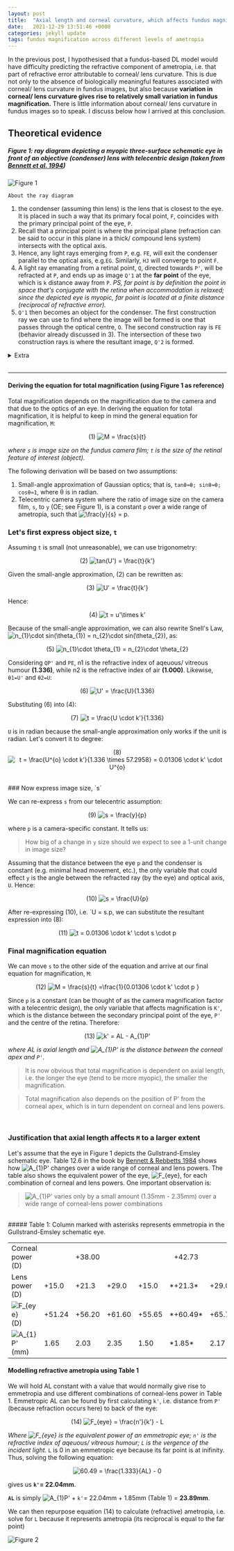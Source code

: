```yaml
---
layout: post
title:  "Axial length and corneal curvature, which affects fundus magnification more?"
date:   2021-12-29 13:51:46 +0000
categories: jekyll update
tags: fundus magnification across different levels of ametropia
---
```


In the previous post, I hypothesised that a fundus-based DL model would have difficulty predicting the refractive component of ametropia, i.e. that part of refractive error attributable to corneal/ lens curvature. This is due not only to the absence of biologically meaningful features associated with corneal/ lens curvature in fundus images, but also because **variation in corneal/ lens curvature gives rise to relatively small variation in fundus magnification.** There is little information about corneal/ lens curvature in fundus images so to speak. I discuss below how I arrived at this conclusion.

## Theoretical evidence
##### Figure 1: ray diagram depicting a myopic three-surface schematic eye in front of an objective (condenser) lens with telecentric design (taken from [Bennett et al. 1994](https://link.springer.com/content/pdf/10.1007/BF00175988.pdf))
![Figure 1](/figures/2021-12-29-fig1.png)

`About the ray diagram`
1. the condenser (assuming thin lens) is the lens that is closest to the eye. It is placed in such a way that its primary focal point, `F`, coincides with the primary principal point of the eye, `P`.
2. Recall that a principal point is where the principal plane (refraction can be said to occur in this plane in a thick/ compound lens system) intersects with the optical axis.
3. Hence, any light rays emerging from `P`, e.g. `FE`, will exit the condenser parallel to the optical axis, e.g.`EG`. Similarly, `HJ` will converge to point `F`.
4. A light ray emanating from a retinal point, `Q`, directed towards `P'`, will be refracted at `P`, and ends up as image `Q'1` at the **far point** of the eye, which is `k` distance away from `P`. *PS, far point is by definition the point in space that's conjugate with the retina when accommodation is relaxed; since the depicted eye is myopic, far point is located at a finite distance (reciprocal of refractive error).*
5. `Q'1` then becomes an object for the condenser. The first construction ray we can use to find where the image will be formed is one that passes through the optical centre, `O`. The second construction ray is `FE` (behavior already discussed in 3). The intersection of these two construction rays is where the resultant image, `Q'2` is formed.
<details><summary>Extra</summary>
<p>light ray passing through `O` will not be refracted, since nodal points coincide in a thin lens system. The two principal points also coincide at `O` because the refractive index is similar on both the object and image sides of the lens.</p>
</details>
<br>

---
#### Deriving the equation for total magnification (using Figure 1 as reference)
Total magnification depends on the magnification due to the camera and that due to the optics of an eye. In deriving the equation for total magnification, it is helpful to keep in mind the general equation for magnification, `M`:

<p align="center"> (1) <img src="https://latex.codecogs.com/svg.image?M&space;=&space;\frac{s}{t}" title="M = \frac{s}{t}" /> </p> 

*where `s` is image size on the fundus camera film; `t` is the size of the retinal feature of interest (object).*

The following derivation will be based on two assumptions:
1. Small-angle approximation of Gaussian optics; that is, `tanθ≈θ; sinθ≈θ; cosθ≈1`, where θ is in radian.
2. Telecentric camera system where the ratio of image size on the camera film, `s`, to `y` (OE; see Figure 1), is a constant `p` over a wide range of ametropia, such that <img src="https://latex.codecogs.com/svg.image?\frac{y}{s}&space;=&space;p" title="\frac{y}{s} = p" />.

### Let's first express object size, `t`
Assuming `t` is small (not unreasonable), we can use trigonometry:

<p align="center"> (2) <img src="https://latex.codecogs.com/svg.image?tan(U')&space;=&space;\frac{t}{k'}" title="tan(U') = \frac{t}{k'}" /> </p>

Given the small-angle approximation, (2) can be rewritten as:

<p align="center"> (3) <img src="https://latex.codecogs.com/svg.image?U'&space;=&space;\frac{t}{k'}" title="U' = \frac{t}{k'}" /> </p>

Hence:
<p align="center"> (4) <img src="https://latex.codecogs.com/svg.image?t&space;=&space;u'\times&space;k'" title="t = u'\times k'" /> </p>

Because of the small-angle approximation, we can also rewrite Snell's Law, <img src="https://latex.codecogs.com/svg.image?n_{1}\cdot&space;&space;sin(\theta_{1})&space;=&space;n_{2}\cdot&space;&space;sin(\theta_{2})" title="n_{1}\cdot sin(\theta_{1}) = n_{2}\cdot sin(\theta_{2})" />, as:

<p align="center"> (5) <img src="https://latex.codecogs.com/svg.image?n_{1}\cdot&space;&space;\theta_{1}&space;=&space;n_{2}\cdot&space;&space;\theta_{2}" title="n_{1}\cdot \theta_{1} = n_{2}\cdot \theta_{2}" /> </p>

Considering `QP'` and `PE`, n1 is the refractive index of aqeuous/ vitreous humour **(1.336)**, while n2 is the refractive index of air **(1.000)**. Likewise, `θ1=U'` and `θ2=U`:

<p align="center"> (6) <img src="https://latex.codecogs.com/svg.image?U'&space;=&space;\frac{U}{1.336}" title="U' = \frac{U}{1.336}" /> </p>

Substituting (6) into (4):

<p align="center"> (7) <img src="https://latex.codecogs.com/svg.image?t&space;=&space;\frac{U&space;\cdot&space;k'}{1.336}" title="t = \frac{U \cdot k'}{1.336}" /> </p>

`U` is in radian because the small-angle approximation only works if the unit is radian. Let's convert it to degree:

<p align="center"> (8) <img src="https://latex.codecogs.com/svg.image?t&space;=&space;\frac{U^{o}&space;\cdot&space;k'}{1.336&space;\times&space;&space;57.2958}&space;=&space;0.01306&space;\cdot&space;k'&space;\cdot&space;U^{o}" title="t = \frac{U^{o} \cdot k'}{1.336 \times 57.2958} = 0.01306 \cdot k' \cdot U^{o}" /> </p>

<br>
### Now express image size, `s`

We can re-express `s` from our telecentric assumption:

<p align="center"> (9) <img src="https://latex.codecogs.com/svg.image?s&space;=&space;\frac{y}{p}" title="s = \frac{y}{p}" /> </p>

where `p` is a camera-specific constant. It tells us:
> How big of a change in `y` size should we expect to see a 1-unit change in image size?

Assuming that the distance between the eye `p` and the condenser is constant (e.g. minimal head movement, etc.), the only variable that could effect `y` is the angle between the refracted ray (by the eye) and optical axis, `U`. Hence:

<p align="center"> (10) <img src="https://latex.codecogs.com/svg.image?s&space;=&space;\frac{U}{p}" title="s = \frac{U}{p}" /> </p>

After re-expressing (10), i.e. `U = s.p, we can substitute the resultant expression into (8):

<p align="center"> (11) <img src="https://latex.codecogs.com/svg.image?t&space;=&space;0.01306&space;\cdot&space;k'&space;\cdot&space;s&space;\cdot&space;p" title="t = 0.01306 \cdot k' \cdot s \cdot p" /> </p>


### Final magnification equation

We can move `s` to the other side of the equation and arrive at our final equation for magnification, `M`:

<p align="center"> (12) <img src="https://latex.codecogs.com/svg.image?M&space;=&space;\frac{s}{t}&space;=\frac{1}{0.01306&space;\cdot&space;k'&space;\cdot&space;p&space;}&space;" title="M = \frac{s}{t} =\frac{1}{0.01306 \cdot k' \cdot p } " /> </p>

Since `p` is a constant (can be thought of as the camera magnification factor with a telecentric design), the only variable that affects magnification is `K'`, which is the distance between the secondary principal point of the eye, `P'` and the centre of the retina. Therefore:

<p align="center"> (13) <img src="https://latex.codecogs.com/svg.image?k'&space;=&space;AL&space;-&space;A_{1}P'&space;" title="k' = AL - A_{1}P' " /> </p>

*where AL is axial length and <img src="https://latex.codecogs.com/svg.image?A_{1}P'&space;" title="A_{1}P' " /> is the distance between the corneal apex and `P'`.*

> It is now obvious that total magnification is dependent on axial length, i.e. the longer the eye (tend to be more myopic), the smaller the magnification.

> Total magnification also depends on the position of P' from the corneal apex, which is in turn dependent on corneal and lens powers.

<br>

### Justification that axial length affects `M` to a larger extent
Let's assume that the eye in Figure 1 depicts the Gullstrand-Emsley schematic eye. Table 12.6 in the book by [Bennett & Rebbetts 1984](https://www.semanticscholar.org/paper/Clinical-Visual-Optics-Bennett-Rabbetts/e29470029b10319e205205eaf3caa69883726858) shows how <img src="https://latex.codecogs.com/svg.image?A_{1}P'&space;" title="A_{1}P' " /> changes over a wide range of corneal and lens powers. The table also shows the equivalent power of the eye, <img src="https://latex.codecogs.com/svg.image?F_{eye}" title="F_{eye}" />, for each combination of corneal and lens powers. One important observation is:

> <img src="https://latex.codecogs.com/svg.image?A_{1}P'&space;" title="A_{1}P' " /> varies only by a small amount (1.35mm - 2.35mm) over a wide range of corneal-lens power combinations

<br>
##### Table 1: Column marked with asterisks represents emmetropia in the Gullstrand-Emsley schematic eye. 

<table>
<tr>
<td  colspan=1>Corneal power (D)</td> <td style="text-align:center" colspan=3> +38.00</td>  <td style="text-align:center" colspan=3> +42.73 </td> <td style="text-align:center" colspan=3> +48.00</td>
</tr>

<tr>
<td colspan=1>Lens power (D)</td> <td colspan=1>+15.0</td> <td colspan=1>+21.3</td> <td colspan=1>+29.0</td> <td colspan=1>+15.0</td> <td colspan=1> *+21.3*</td> <td colspan=1>+29.0</td> <td colspan=1>+15.00</td> <td colspan=1>+21.30</td> <td colspan=1>+29.00</td> 
</tr>

<tr>
<td colspan=1> <img src="https://latex.codecogs.com/svg.image?F_{eye}" title="F_{eye}" /> (D) </td> <td colspan=1>+51.24</td> <td colspan=1>+56.20</td> <td colspan=1>+61.60</td> <td colspan=1>+55.65</td> <td colspan=1> *+60.49* </td> <td colspan=1>+65.76</td> <td colspan=1>+60.55</td> <td colspan=1>+65.26</td> <td colspan=1>+70.39</td> 
</tr>

<tr>
<td colspan=1> <img src="https://latex.codecogs.com/svg.image?A_{1}P'&space;" title="A_{1}P' " /> (mm)</td> <td colspan=1>1.65</td> <td colspan=1>2.03</td> <td colspan=1>2.35</td> <td colspan=1>1.50</td> <td colspan=1> *1.85* </td> <td colspan=1>2.17</td> <td colspan=1>1.35</td> <td colspan=1>1.69</td> <td colspan=1>1.98</td>
</tr>
</table>

#### Modelling refractive ametropia using Table 1
We will hold AL constant with a value that would normally give rise to emmetropia and use different combinations of corneal-lens power in Table 1. Emmetropic AL can be found by first calculating `k'`, i.e. distance from `P'` (because refraction occurs here) to back of the eye:

<p align="center"> (14) <img src="https://latex.codecogs.com/svg.image?F_{eye}&space;=&space;\frac{n'}{k'}&space;-&space;L" title="F_{eye} = \frac{n'}{k'} - L" /> </p>

*Where <img src="https://latex.codecogs.com/svg.image?F_{eye}" title="F_{eye}" /> is the equivalent power of an emmetropic eye; `n'` is the refractive index of aqeuous/ vitreous humour; `L` is the vergence of the incident light.* `L` is 0 in an emmetropic eye because its far point is at inifinity. Thus, solving the following equation:

<p align="center"> <img src="https://latex.codecogs.com/svg.image?60.49&space;=&space;\frac{1.333}{k'}&space;-&space;0" title="60.49 = \frac{1.333}{AL} - 0" /> </p>

gives us **`k'`= 22.04mm**. 

**`AL`** is simply <img src="https://latex.codecogs.com/svg.image?A_{1}P'" title="A_{1}P'" /> + `k'`= 22.04mm + 1.85mm (Table 1) = **23.89mm**.

We can then repurpose equation (14) to calculate (refractive) ametropia, i.e. solve for `L` because it represents ametropia (its reciprocal is equal to the far point) 




![Figure 2](/figures/2021-12-29-fig2.png)


